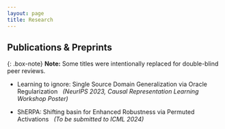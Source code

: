 ```yaml
---
layout: page
title: Research
---
```

## Publications & Preprints

{: .box-note}
**Note:** Some titles were intentionally replaced for double-blind peer reviews. 


- Learning to ignore: Single Source Domain Generalization via Oracle Regularization &nbsp; *(NeurIPS 2023, Causal Representation Learning Workshop Poster)* 

- ShERPA: Shifting basin for Enhanced Robustness via Permuted Activations &nbsp; *(To be submitted to ICML 2024)* 
